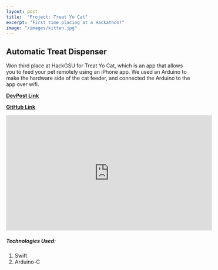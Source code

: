 ```yaml
---
layout: post
title:  "Project: Treat Yo Cat"
excerpt: "First time placing at a Hackathon!"
image: "/images/kitten.jpg"
---
```


## Automatic Treat Dispenser

Won third place at HackGSU for Treat Yo Cat, which is an app that allows you to feed your pet remotely using an iPhone app. We used an Arduino to make the hardware side of the cat feeder, and connected the Arduino to the app over wifi.

**[DevPost Link](https://devpost.com/software/treat-yo-cat)**


**[GitHub Link](​https://github.com/SrinidhiPalwayi/TreatYoCat)**

<iframe width="560" height="315" src="https://www.youtube.com/embed/72Zc7OrDuCg" frameborder="0" allow="autoplay; encrypted-media" allowfullscreen></iframe>

<h5>Technologies Used: </h5>
<ol>
  <li>Swift</li>
  <li>Arduino-C</li>
</ol>
